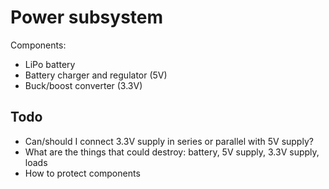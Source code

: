 # Power subsystem

Components:

* LiPo battery
* Battery charger and regulator (5V)
* Buck/boost converter (3.3V)


## Todo

* Can/should I connect 3.3V supply in series or parallel with 5V supply?
* What are the things that could destroy: battery, 5V supply, 3.3V supply, loads
* How to protect components

